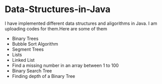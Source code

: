 # Data-Structures-in-Java

I have implemented different data structures and aligorithms in Java. I am uploading codes for them.Here are some of them

- Binary Trees 
- Bubble Sort Algorithm 
- Segment Trees
- Lists 
- Linked List
- Find a missing number in an array between 1 to 100 
- Binary Search Tree
- Finding depth of a Binary Tree 
